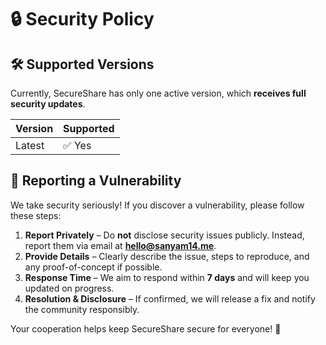 # 🔒 Security Policy

## 🛠 Supported Versions  
Currently, SecureShare has only one active version, which **receives full security updates**.  

| Version    | Supported |
| ---------- | --------- |
| Latest     | ✅ Yes    |

## 📢 Reporting a Vulnerability  
We take security seriously! If you discover a vulnerability, please follow these steps:  

1. **Report Privately** – Do **not** disclose security issues publicly. Instead, report them via email at **[hello@sanyam14.me](mailto:hello@sanyam14.me)**.  
2. **Provide Details** – Clearly describe the issue, steps to reproduce, and any proof-of-concept if possible.  
3. **Response Time** – We aim to respond within **7 days** and will keep you updated on progress.  
4. **Resolution & Disclosure** – If confirmed, we will release a fix and notify the community responsibly.  

Your cooperation helps keep SecureShare secure for everyone! 🚀
